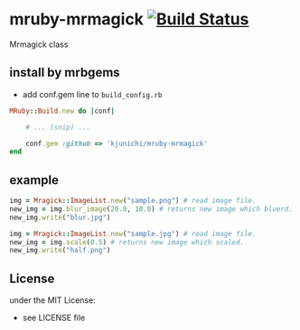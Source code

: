 # mruby-mrmagick   [![Build Status](https://travis-ci.org/kjunichi/mruby-mrmagick.png?branch=master)](https://travis-ci.org/kjunichi/mruby-mrmagick)
Mrmagick class
## install by mrbgems
- add conf.gem line to `build_config.rb`

```ruby
MRuby::Build.new do |conf|

    # ... (snip) ...

    conf.gem :github => 'kjunichi/mruby-mrmagick'
end
```
## example
```ruby
img = Mragick::ImageList.new("sample.png") # read image file.
new_img = img.blur_image(20.0, 10.0) # returns new image which bluerd.
new_img.write("blur.jpg")
```

```ruby
img = Mragick::ImageList.new("sample.jpg") # read image file.
new_img = img.scale(0.5) # returns new image which scaled.
new_img.write("half.png")
```
## License
under the MIT License:
- see LICENSE file
